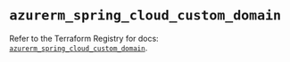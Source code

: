 # `azurerm_spring_cloud_custom_domain`

Refer to the Terraform Registry for docs: [`azurerm_spring_cloud_custom_domain`](https://registry.terraform.io/providers/hashicorp/azurerm/4.42.0/docs/resources/spring_cloud_custom_domain).
